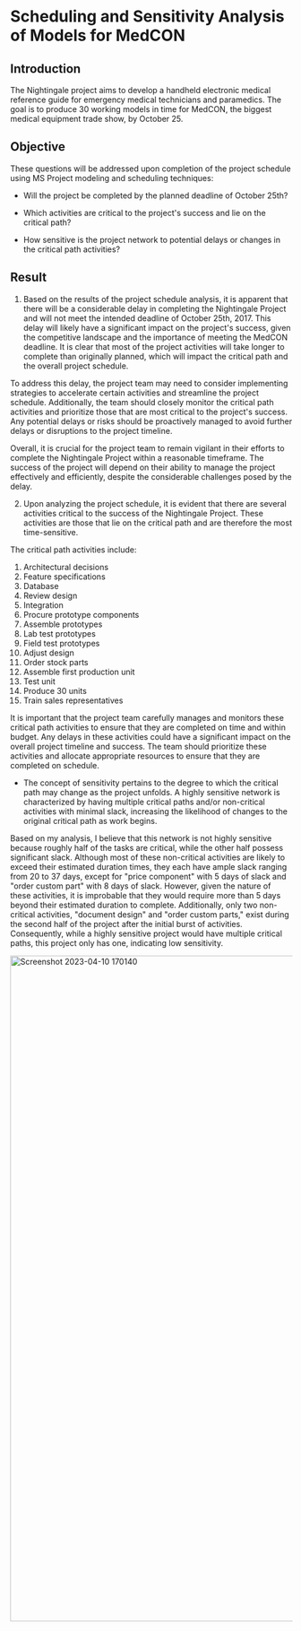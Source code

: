 # Scheduling and Sensitivity Analysis of Models for MedCON



## Introduction

The Nightingale project aims to develop a handheld electronic medical reference guide for emergency medical technicians and paramedics. The goal is to produce 30 working models in time for MedCON, the biggest medical equipment trade show, by October 25. 


## Objective

These questions will be addressed upon completion of the project schedule using MS Project modeling and scheduling techniques:

* Will the project be completed by the planned deadline of October 25th?

* Which activities are critical to the project's success and lie on the critical path?
 
* How sensitive is the project network to potential delays or changes in the critical path activities?

## Result

1. Based on the results of the project schedule analysis, it is apparent that there will be a considerable delay in completing the Nightingale Project and will not meet the intended deadline of October 25th, 2017. This delay will likely have a significant impact on the project's success, given the competitive landscape and the importance of meeting the MedCON deadline. It is clear that most of the project activities will take longer to complete than originally planned, which will impact the critical path and the overall project schedule.

To address this delay, the project team may need to consider implementing strategies to accelerate certain activities and streamline the project schedule. Additionally, the team should closely monitor the critical path activities and prioritize those that are most critical to the project's success. Any potential delays or risks should be proactively managed to avoid further delays or disruptions to the project timeline.

Overall, it is crucial for the project team to remain vigilant in their efforts to complete the Nightingale Project within a reasonable timeframe. The success of the project will depend on their ability to manage the project effectively and efficiently, despite the considerable challenges posed by the delay.


2. Upon analyzing the project schedule, it is evident that there are several activities critical to the success of the Nightingale Project. These activities are those that lie on the critical path and are therefore the most time-sensitive.

The critical path activities include:

1. Architectural decisions
2. Feature specifications
3. Database
4. Review design
5. Integration
6. Procure prototype components
7. Assemble prototypes
8. Lab test prototypes
9. Field test prototypes
10. Adjust design
11. Order stock parts
12. Assemble first production unit
13. Test unit
14. Produce 30 units
15. Train sales representatives


It is important that the project team carefully manages and monitors these critical path activities to ensure that they are completed on time and within budget. Any delays in these activities could have a significant impact on the overall project timeline and success. The team should prioritize these activities and allocate appropriate resources to ensure that they are completed on schedule.


* The concept of sensitivity pertains to the degree to which the critical path may change as the project unfolds. A highly sensitive network is characterized by having multiple critical paths and/or non-critical activities with minimal slack, increasing the likelihood of changes to the original critical path as work begins.

 Based on my analysis, I believe that this network is not highly sensitive because roughly half of the tasks are critical, while the other half possess significant slack. Although most of these non-critical activities are likely to exceed their estimated duration times, they each have ample slack ranging from 20 to 37 days, except for "price component" with 5 days of slack and "order custom part" with 8 days of slack. However, given the nature of these activities, it is improbable that they would require more than 5 days beyond their estimated duration to complete. Additionally, only two non-critical activities, "document design" and "order custom parts," exist during the second half of the project after the initial burst of activities. Consequently, while a highly sensitive project would have multiple critical paths, this project only has one, indicating low sensitivity.
 
 
 <img width="1188" alt="Screenshot 2023-04-10 170140" src="https://user-images.githubusercontent.com/94572320/231021904-34111951-daeb-4a29-b17c-6d2b39994a37.png">


